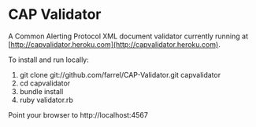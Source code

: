 # CAP Validator

A Common Alerting Protocol XML document validator currently running at [http://capvalidator.heroku.com](http://capvalidator.heroku.com).

To install and run locally:

1. git clone git://github.com/farrel/CAP-Validator.git capvalidator
2. cd capvalidator
3. bundle install
4. ruby validator.rb

Point your browser to http://localhost:4567
